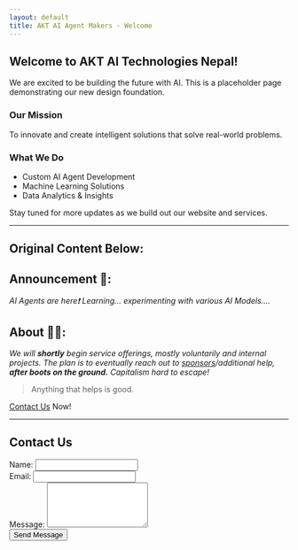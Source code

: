 ```yaml
---
layout: default
title: AKT AI Agent Makers - Welcome
---
```


<div class="container">
  <h2>Welcome to AKT AI Technologies Nepal!</h2>
  <p>We are excited to be building the future with AI. This is a placeholder page demonstrating our new design foundation.</p>
  
  <h3>Our Mission</h3>
  <p>To innovate and create intelligent solutions that solve real-world problems.</p>

  <h3>What We Do</h3>
  <ul>
    <li>Custom AI Agent Development</li>
    <li>Machine Learning Solutions</li>
    <li>Data Analytics & Insights</li>
  </ul>

  <p>Stay tuned for more updates as we build out our website and services.</p>

  <hr>

  <h2>Original Content Below:</h2>

  <!-- Original content from index.md, wrapped or adjusted as needed -->

  <h2>Announcement 📢: </h2>
  <p><em>AI Agents are here❗ Learning... experimenting with various AI Models....</em></p>

  <h2>About 🫵🏿:</h2>
  <p><em>We will <strong>shortly</strong> begin service offerings, mostly voluntarily and internal projects. The plan is to eventually reach out to <a href="https://github.com/sponsors/accounts">sponsors</a>/additional help, <strong>after boots on the ground.</strong> Capitalism hard to escape!</em></p>

  <blockquote>
    <p>Anything that helps is good.</p>
  </blockquote>

  <p><a href="https://aktai.slack.com">Contact Us</a> Now!</p>
</div>

<hr>

<div class="container">
  <h2>Contact Us</h2>
  <form method="POST" action="{{ site.formspree_endpoint }}">
    <div>
      <label for="name">Name:</label>
      <input type="text" id="name" name="name" required>
    </div>
    <div>
      <label for="email">Email:</label>
      <input type="email" id="email" name="email" required>
    </div>
    <div>
      <label for="message">Message:</label>
      <textarea id="message" name="message" rows="5" required></textarea>
    </div>
    <div>
      <input type="submit" value="Send Message">
    </div>
  </form>
</div>
